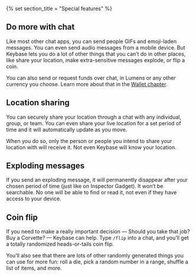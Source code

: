 {% set section_title = "Special features" %}
## Do more with chat
Like most other chat apps, you can send people GIFs and emoji-laden messages. You can even send audio messages from a mobile device. But Keybase lets you do a lot of other things that you can’t do in other places, like share your location, make extra-sensitive messages explode, or flip a coin. 

You can also send or request funds over chat, in Lumens or any other currency you choose. Learn more about that in the [Wallet chapter](/wallet).

## Location sharing
You can securely share your location through a chat with any individual, group, or team. You can even share your live location for a set period of time and it will automatically update as you move. 

When you do so, only the person or people you intend to share your location with will receive it. Not even Keybase will know your location. 

## Exploding messages
If you send an exploding message, it will permanently disappear after your chosen period of time (just like on Inspector Gadget). It won’t be searchable. No one will be able to find or read it, not even if they have access to your device. 

## Coin flip
If you need to make a really important decision — Should you take that job? Buy a Corvette? — Keybase can help. Type `/flip` into a chat, and you’ll get a totally randomized heads-or-tails coin flip. 

You’ll also see that there are lots of other randomly generated things you can use for more fun: roll a die, pick a random number in a range, shuffle a list of items, and more. 



